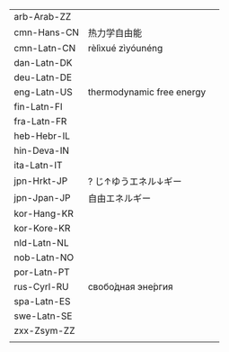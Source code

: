| | | |
|-|-|-|
| arb-Arab-ZZ |  |  |
| cmn-Hans-CN | 热力学自由能 |  |
| cmn-Latn-CN | rèlìxué zìyóunéng |  |
| dan-Latn-DK |  |  |
| deu-Latn-DE |  |  |
| eng-Latn-US | thermodynamic free energy |  |
| fin-Latn-FI |  |  |
| fra-Latn-FR |  |  |
| heb-Hebr-IL |  |  |
| hin-Deva-IN |  |  |
| ita-Latn-IT |  |  |
| jpn-Hrkt-JP | ? じ↑ゆうエネル↓ギー |  |
| jpn-Jpan-JP | 自由エネルギー |  |
| kor-Hang-KR |  |  |
| kor-Kore-KR |  |  |
| nld-Latn-NL |  |  |
| nob-Latn-NO |  |  |
| por-Latn-PT |  |  |
| rus-Cyrl-RU | свобо́дная эне́ргия |  |
| spa-Latn-ES |  |  |
| swe-Latn-SE |  |  |
| zxx-Zsym-ZZ |  |  |
|  |  |  |
